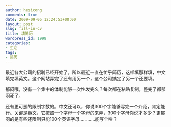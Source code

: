 ```yaml
---
author: hesicong
comments: true
date: 2009-09-05 12:24:53+00:00
layout: post
slug: fill-in-cv
title: 填简历
wordpress_id: 1998
categories:
- 生活
tags:
- 简历
---
```


最近各大公司的招聘已经开始了，所以最近一直在忙乎简历，这样填那样填，中文填完填英文。这个网站弄完了还有用另一个，这个公司搞定了另一个还要填。

郁闷哦，没有一个集中的体制能够一次性发完么？每次都在粘贴复制，整完了都郁闷死了。

还有更可恶的限制字数的。中文还可以，你说300个字能够写完一个介绍，肯定能行。关键是英文，它按照一个字母一个字母的来弄，300个字母你说才多少？更郁闷的是有些还限制只能100个英语字母…………能写个啥？
